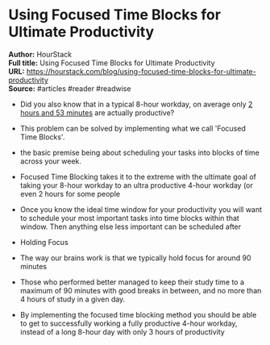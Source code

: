 # Using Focused Time Blocks for Ultimate Productivity

**Author:** HourStack  
**Full title:** Using Focused Time Blocks for Ultimate Productivity  
**URL:** https://hourstack.com/blog/using-focused-time-blocks-for-ultimate-productivity  
**Source:** #articles #reader #readwise

- Did you also know that in a typical 8-hour workday, on average only [2 hours and 53 minutes](https://www.inc.com/melanie-curtin/in-an-8-hour-day-the-average-worker-is-productive-for-this-many-hours.html) are actually productive? 
   
- This problem can be solved by implementing what we call 'Focused Time Blocks'. 
   
- the basic premise being about scheduling your tasks into blocks of time across your week. 
   
- Focused Time Blocking takes it to the extreme with the ultimate goal of taking your 8-hour workday to an ultra productive 4-hour workday (or even 2 hours for some people 
   
- Once you know the ideal time window for your productivity you will want to schedule your most important tasks into time blocks within that window. Then anything else less important can be scheduled after 
   
- Holding Focus 
   
- The way our brains work is that we typically hold focus for around 90 minutes 
   
- Those who performed better managed to keep their study time to a maximum of 90 minutes with good breaks in between, and no more than 4 hours of study in a given day. 
   
- By implementing the focused time blocking method you should be able to get to successfully working a fully productive 4-hour workday, instead of a long 8-hour day with only 3 hours of productivity 
   
